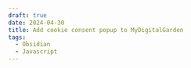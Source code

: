```yaml
---
draft: true
date: 2024-04-30
title: Add cookie consent popup to MyDigitalGarden
tags:
  - Obsidian
  - Javascript
---
```


##
